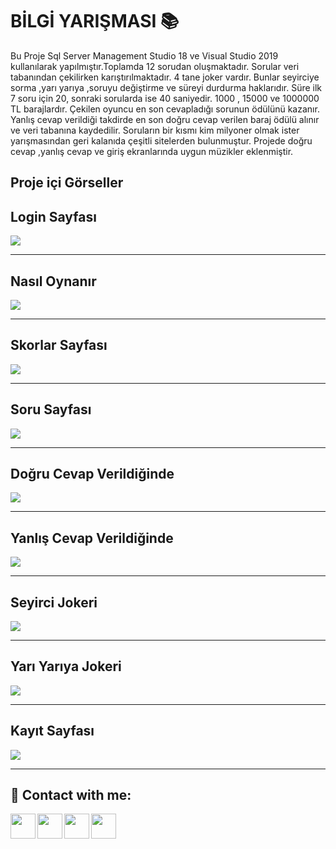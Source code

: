 
# BİLGİ YARIŞMASI  📚

Bu Proje Sql Server Management Studio 18 ve Visual Studio 2019 kullanılarak yapılmıştır.Toplamda 12 sorudan oluşmaktadır. Sorular veri tabanından çekilirken karıştırılmaktadır. 4 tane joker vardır. Bunlar seyirciye sorma ,yarı yarıya ,soruyu değiştirme ve süreyi durdurma haklarıdır. Süre ilk 7 soru için 20, sonraki sorularda ise 40 saniyedir. 1000 , 15000 ve 1000000 TL barajlardır. Çekilen oyuncu en son cevapladığı sorunun ödülünü kazanır. Yanlış cevap verildiği takdirde en son doğru cevap verilen baraj ödülü alınır ve veri tabanına kaydedilir. Soruların bir kısmı kim milyoner olmak ister yarışmasından geri kalanıda çeşitli sitelerden bulunmuştur. Projede doğru cevap ,yanlış cevap ve giriş ekranlarında uygun müzikler eklenmiştir.

 ## Proje içi Görseller

## Login Sayfası
![](https://i.hizliresim.com/dmb3oc4.jpg)


------------

## Nasıl Oynanır
![](https://i.hizliresim.com/oyr151j.jpg)

------------

## Skorlar Sayfası
![](https://i.hizliresim.com/gcop0lq.jpg)

------------


## Soru Sayfası
![](https://i.hizliresim.com/13gx4dl.jpg)


------------
## Doğru Cevap Verildiğinde
![](https://i.hizliresim.com/9361wka.jpg)

------------
## Yanlış Cevap Verildiğinde
![](https://i.hizliresim.com/i1rs7az.jpg)

------------

## Seyirci Jokeri
![](https://i.hizliresim.com/2lqg39l.jpg)

------------
## Yarı Yarıya Jokeri
![](https://i.hizliresim.com/ttoxw42.jpg)

------------
## Kayıt Sayfası
![](https://i.hizliresim.com/43vlmx7.jpg)

------------







## 🔗 Contact with me:

[<img  align="left" width="40" src="https://i.hizliresim.com/exri7bb.png"  />][instagram]
[<img  align="left" width="40" src="https://i.hizliresim.com/f1rgvb3.png"  />][twitter]
[<img align="left"  width="40" src="https://i.hizliresim.com/3hvivrs.png"  />][linkedin]
[<img  align="left" width="40" src="https://i.hizliresim.com/9nz06zq.png"  />][gmail]

[instagram]: https://www.instagram.com/ugurfurkan64/
[twitter]: https://twitter.com/Furkanugur64
[linkedin]: https://www.linkedin.com/in/furkan-ugur64/
[gmail]: mailto:furkanugur64@gmail.com

